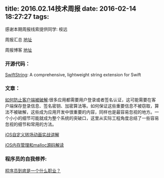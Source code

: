 title: 2016.02.14技术周报
date: 2016-02-14 18:27:27
tags:
---

感谢本期周报线索提供同学: 桉远

周报汇总 [地址](https://github.com/BaiduHiDeviOS/iOS-Tech-Weekly)

周报博客 [地址](http://baiduhidevios.github.io/)


### 开源代码：
[SwiftString](https://github.com/amayne/SwiftString): A comprehensive, lightweight string extension for Swift

### 文章：
[如何防止客户端被破解](http://tanqisen.github.io/blog/2014/06/06/how-to-prevent-app-crack/):很多应用都需要用户登录或者签名认证，这可能需要在客户端保存登录信息、签名密钥、加密算法等。如何保证这些重要信息不被窃取，算法不被破解，这些成为应用开发中很重要的内容，同样也是最容易忽视的地方。一个小小的细节可能就成为整个系统的突破口，这里从实际工程角度总结了一些容易忽视的细节和常用的方法。

[iOS自定义转场动画实战讲解](http://www.jianshu.com/p/ea0132738057)

[iOS内存管理和malloc源码解读](https://yq.aliyun.com/articles/3065)


### 程序员的自我修养:

[程序员到底是一个什么职业？](http://weibo.com/ttarticle/p/show?id=2309403939907201539934)
